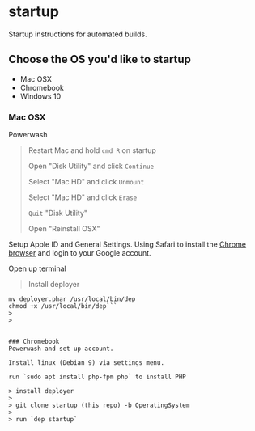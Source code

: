 # startup
Startup instructions for automated builds.

## Choose the OS you'd like to startup
- Mac OSX
- Chromebook
- Windows 10

### Mac OSX
Powerwash
> Restart Mac and hold `cmd R` on startup
> 
> Open "Disk Utility" and click `Continue`
> 
> Select "Mac HD" and click `Unmount`
> 
> Select "Mac HD" and click `Erase`
> 
> `Quit` "Disk Utility"
> 
> Open "Reinstall OSX"

Setup Apple ID and General Settings.
Using Safari to install the [Chrome browser](https://www.google.com/chrome/?brand=CHBD&gclid=Cj0KCQjwx7zzBRCcARIsABPRscOuxMr9jQqqJWGJqygimF_Zao-asFA1ydCZrZy4-FRW_ZmzaVwvV90aAh6cEALw_wcB&gclsrc=aw.ds) and login to your Google account.

Open up terminal
> Install deployer
```curl -LO https://deployer.org/deployer.phar
mv deployer.phar /usr/local/bin/dep
chmod +x /usr/local/bin/dep```
>
>


### Chromebook
Powerwash and set up account.

Install linux (Debian 9) via settings menu.

run `sudo apt install php-fpm php` to install PHP

> install deployer
> 
> git clone startup (this repo) -b OperatingSystem
> 
> run `dep startup`
